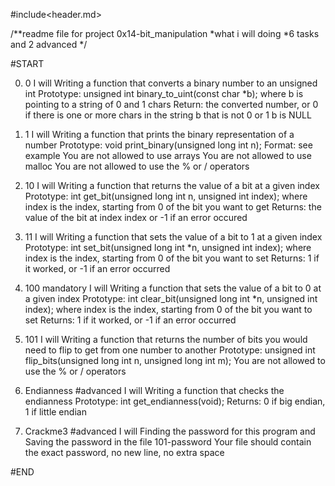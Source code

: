 #include<header.md>

/**readme file for project 0x14-bit_manipulation
*what i will doing
*6 tasks and 2 advanced 
*/

#START

0. 0
I will Writing a function that converts a binary number to an unsigned int
Prototype: unsigned int binary_to_uint(const char *b);
where b is pointing to a string of 0 and 1 chars
Return: the converted number, or 0 if
there is one or more chars in the string b that is not 0 or 1
b is NULL

1. 1
I will Writing a function that prints the binary representation of a number
Prototype: void print_binary(unsigned long int n);
Format: see example
You are not allowed to use arrays
You are not allowed to use malloc
You are not allowed to use the % or / operators

2. 10
I will Writing a function that returns the value of a bit at a given index
Prototype: int get_bit(unsigned long int n, unsigned int index);
where index is the index, starting from 0 of the bit you want to get
Returns: the value of the bit at index index or -1 if an error occured

3. 11
I will Writing a function that sets the value of a bit to 1 at a given index
Prototype: int set_bit(unsigned long int *n, unsigned int index);
where index is the index, starting from 0 of the bit you want to set
Returns: 1 if it worked, or -1 if an error occurred

4. 100
mandatory
I will Writing a function that sets the value of a bit to 0 at a given index
Prototype: int clear_bit(unsigned long int *n, unsigned int index);
where index is the index, starting from 0 of the bit you want to set
Returns: 1 if it worked, or -1 if an error occurred

5. 101
I will Writing a function that returns the number of bits you would need to flip to get from one number to another
Prototype: unsigned int flip_bits(unsigned long int n, unsigned long int m);
You are not allowed to use the % or / operators

6. Endianness
#advanced
I will Writing a function that checks the endianness
Prototype: int get_endianness(void);
Returns: 0 if big endian, 1 if little endian

7. Crackme3
#advanced
I will Finding the password for this program
and Saving the password in the file 101-password
Your file should contain the exact password, no new line, no extra space



#END
